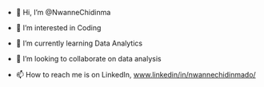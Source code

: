 - 👋 Hi, I’m @NwanneChidinma
- 👀 I’m interested in Coding



- 🌱 I’m currently learning Data Analytics
- 💞️ I’m looking to collaborate on data analysis 
- 📫 How to reach me is on LinkedIn, www.linkedin/in/nwannechidinmado/

<!---
NwanneChidinma/NwanneChidinma is a ✨ special ✨ repository because its `README.md` (this file) appears on your GitHub profile.
You can click the Preview link to take a look at your changes.
--->
